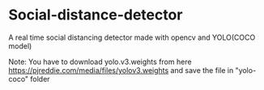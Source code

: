 # Social-distance-detector

A real time social distancing detector made with opencv and YOLO(COCO model)

Note: You have to download yolo.v3.weights from here https://pjreddie.com/media/files/yolov3.weights and save the file in "yolo-coco" folder
